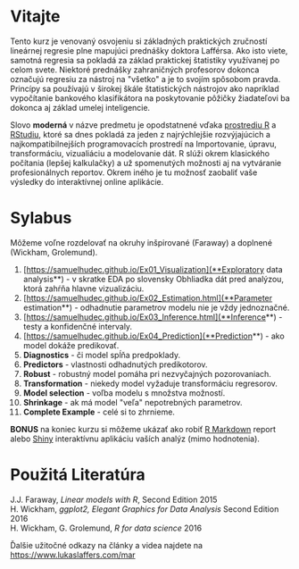 # Vitajte

Tento kurz je venovaný osvojeniu si základných praktických zručností lineárnej regresie plne mapujúci prednášky doktora Lafférsa. Ako isto viete, samotná regresia sa pokladá za základ praktickej štatistiky využívanej po celom svete. Niektoré prednášky zahraničných profesorov dokonca označujú regresiu za nástroj na "všetko" a je to svojím spôsobom pravda. Princípy sa používajú v širokej škále štatistických nástrojov ako napríklad vypočítanie bankového klasifikátora na poskytovanie pôžičky žiadateľovi ba dokonca aj základ umelej inteligencie. 

Slovo **moderná** v názve predmetu je opodstatnené vďaka [prostrediu R](https://www.r-project.org/) a [RStudiu](https://www.rstudio.com/), ktoré sa dnes pokladá za jeden z najrýchlejšie rozvýjajúcich a najkompatibilnejších programovacích prostredí na Importovanie, úpravu, transformáciu, vizualiáciu a modelovanie dát. R slúži okrem klasického počítania (lepšej kalkulačky) a už spomenutých možnosti aj na vytváranie profesionálnych reportov. Okrem iného je tu možnosť zaobaliť vaše výsledky do interaktívnej online aplikácie.



# Sylabus

Môžeme voľne rozdelovať na okruhy inšpirované (Faraway) a doplnené (Wickham, Grolemund).  

1. [https://samuelhudec.github.io/Ex01_Visualization](**Exploratory data analysis**) - v skratke EDA po slovensky Obhliadka dát pred analýzou, ktorá zahŕňa hlavne vizualizáciu.    
2. [https://samuelhudec.github.io/Ex02_Estimation.html](**Parameter estimation**) - odhadnutie parametrov modelu nie je vždy jednoznačné. 
3. [https://samuelhudec.github.io/Ex03_Inference.html](**Inference**) - testy a konfidenčné intervaly.   
4. [https://samuelhudec.github.io/Ex04_Prediction](**Prediction**) - ako model dokáže predikovať.    
5. **Diagnostics** - či model spĺňa predpoklady.    
6. **Predictors** - vlastnosti odhadnutých predikotorov.    
7. **Robust** - robustný model pomáha pri nezvyčajných pozorovaniach.    
8. **Transformation** - niekedy model vyžaduje transformáciu regresorov.    
9. **Model selection** - voľba modelu s množstva možností.    
10. **Shrinkage** - ak má model "veľa" nepotrebných parametrov.    
11. **Complete Example** - celé si to zhrnieme.    
    
    
**BONUS** na koniec kurzu si môžeme ukázať ako robiť [R Markdown](http://rmarkdown.rstudio.com) report alebo [Shiny](https://shiny.rstudio.com/) interaktívnu aplikáciu vaších analýz (mimo hodnotenia).


# Použitá Literatúra

J.J. Faraway, *Linear models with R*, Second Edition 2015    
H. Wickham, *ggplot2, Elegant Graphics for Data Analysis* Second Edition 2016    
H. Wickham, G. Grolemund, *R for data science* 2016    

Ďalšie užitočné odkazy na články a videa najdete na <https://www.lukaslaffers.com/mar>



